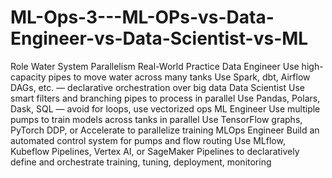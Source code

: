 # ML-Ops-3---ML-OPs-vs-Data-Engineer-vs-Data-Scientist-vs-ML


Role	                Water System Parallelism	                                          Real-World Practice
Data Engineer	        Use high-capacity pipes to move water across many tanks	            Use Spark, dbt, Airflow DAGs, etc. — declarative orchestration over big data
Data Scientist	      Use smart filters and branching pipes to process in parallel	      Use Pandas, Polars, Dask, SQL — avoid for loops, use vectorized ops
ML Engineer	          Use multiple pumps to train models across tanks in parallel	        Use TensorFlow graphs, PyTorch DDP, or Accelerate to parallelize training
MLOps Engineer	      Build an automated control system for pumps and flow routing	      Use MLflow, Kubeflow Pipelines, Vertex AI, or SageMaker Pipelines to declaratively  define and orchestrate training, tuning, deployment, monitoring
